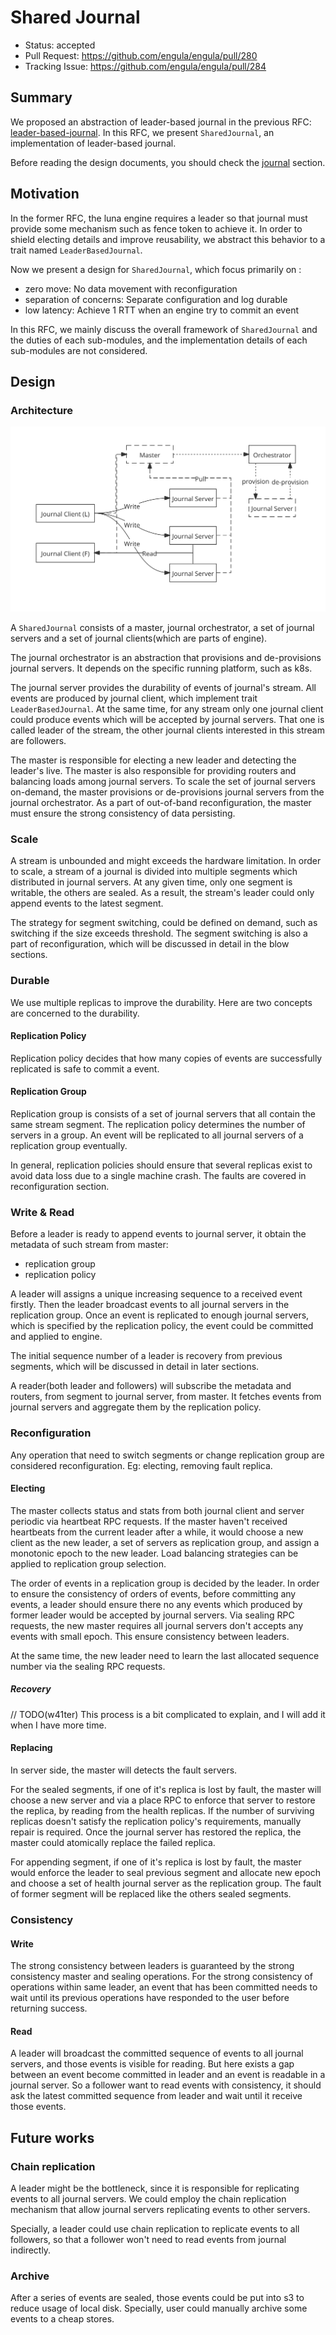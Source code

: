 # Shared Journal

- Status: accepted
- Pull Request: https://github.com/engula/engula/pull/280
- Tracking Issue: https://github.com/engula/engula/pull/284


## Summary

We proposed an abstraction of leader-based journal in the previous RFC: [leader-based-journal](https://github.com/engula/engula/pull/280). In this RFC, we present `SharedJournal`, an implementation of leader-based journal.

Before reading the design documents, you should check the [journal](https://github.com/engula/engula/blob/main/docs/design.md#journal) section.

## Motivation

In the former RFC, the luna engine requires a leader so that journal must provide some mechanism such as fence token to achieve it. In order to shield electing details and improve reusability, we abstract this behavior to a trait named `LeaderBasedJournal`.

Now we present a design for `SharedJournal`, which focus primarily on :
- zero move: No data movement with reconfiguration
- separation of concerns: Separate configuration and log durable
- low latency: Achieve 1 RTT when an engine try to commit an event

In this RFC, we mainly discuss the overall framework of `SharedJournal` and the duties of each sub-modules, and the implementation details of each sub-modules are not considered.

## Design

### Architecture

![shared journal architecture](../images/shared-journal-architecture.svg)

A `SharedJournal` consists of a master, journal orchestrator, a set of journal servers and a set of journal clients(which are parts of engine).

The journal orchestrator is an abstraction that provisions and de-provisions journal servers. It depends on the specific running platform, such as k8s.

The journal server provides the durability of events of journal's stream. All events are produced by journal client, which implement trait `LeaderBasedJournal`. At the same time, for any stream only one journal client could produce events which will be accepted by journal servers. That one is called leader of the stream, the other journal clients interested in this stream are followers.

The master is responsible for electing a new leader and detecting the leader's live. The master is also responsible for providing routers and balancing loads among journal servers. To scale the set of journal servers on-demand, the master provisions or de-provisions journal servers from the journal orchestrator. As a part of out-of-band reconfiguration, the master must ensure the strong consistency of data persisting.

### Scale

A stream is unbounded and might exceeds the hardware limitation. In order to scale, a stream of a journal is divided into multiple segments which distributed in journal servers. At any given time, only one segment is writable, the others are sealed. As a result, the stream's leader could only append events to the latest segment.

The strategy for segment switching, could be defined on demand, such as switching if the size exceeds threshold. The segment switching is also a part of reconfiguration, which will be discussed in detail in the blow sections.

### Durable

We use multiple replicas to improve the durability. Here are two concepts are concerned to the durability.

#### Replication Policy

Replication policy decides that how many copies of events are successfully replicated is safe to commit a event.

#### Replication Group

Replication group is consists of a set of journal servers that all contain the same stream segment. The replication policy determines the number of servers in a group. An event will be replicated to all journal servers of a replication group eventually.

In general, replication policies should ensure that several replicas exist to avoid data loss due to a single machine crash. The faults are covered in reconfiguration section.

### Write & Read

Before a leader is ready to append events to journal server, it obtain the metadata of such stream from master:

- replication group
- replication policy

A leader will assigns a unique increasing sequence to a received event firstly. Then the leader broadcast events to all journal servers in the replication group. Once an event is replicated to enough journal servers, which is specified by the replication policy, the event could be committed and applied to engine.

The initial sequence number of a leader is recovery from previous segments, which will be discussed in detail in later sections.

A reader(both leader and followers) will subscribe the metadata and routers, from segment to journal server, from master. It fetches events from journal servers and aggregate them by the replication policy.

### Reconfiguration

Any operation that need to switch segments or change replication group are considered reconfiguration. Eg: electing, removing fault replica.

#### Electing

The master collects status and stats from both journal client and server periodic via heartbeat RPC requests. If the master haven't received heartbeats from the current leader after a while, it would choose a new client as the new leader, a set of servers as replication group, and assign a monotonic epoch to the new leader. Load balancing strategies can be applied to replication group selection.

The order of events in a replication group is decided by the leader. In order to ensure the consistency of orders of events, before committing any events, a leader should ensure there no any events which produced by former leader would be accepted by journal servers. Via sealing RPC requests, the new master requires all journal servers don't accepts any events with small epoch. This ensure consistency between leaders.

At the same time, the new leader need to learn the last allocated sequence number via the sealing RPC requests.

##### Recovery

// TODO(w41ter) This process is a bit complicated to explain, and I will add it when I have more time.

#### Replacing

In server side, the master will detects the fault servers.

For the sealed segments, if one of it's replica is lost by fault, the master will choose a new server and via a place RPC to enforce that server to restore the replica, by reading from the health replicas. If the number of surviving replicas doesn't satisfy the replication policy's requirements, manually repair is required. Once the journal server has restored the replica, the master could atomically replace the failed replica.

For appending segment, if one of it's replica is lost by fault, the master would enforce the leader to seal previous segment and allocate new epoch and choose a set of health journal server as the replication group. The fault of former segment will be replaced like the others sealed segments.

### Consistency

#### Write

The strong consistency between leaders is guaranteed by the strong consistency master and sealing operations. For the strong consistency of operations within same leader, an event that has been committed needs to wait until its previous operations have responded to the user before returning success.

#### Read

A leader will broadcast the committed sequence of events to all journal servers, and those events is visible for reading. But here exists a gap between an event become committed in leader and an event is readable in a journal server. So a follower want to read events with consistency, it should ask the latest committed sequence from leader and wait until it receive those events.

## Future works

### Chain replication

A leader might be the bottleneck, since it is responsible for replicating events to all journal servers. We could employ the chain replication mechanism that allow journal servers replicating events to other servers.

Specially, a leader could use chain replication to replicate events to all followers, so that a follower won't need to read events from journal indirectly.

### Archive

After a series of events are sealed, those events could be put into s3 to reduce usage of local disk. Specially, user could manually archive some events to a cheap stores.
